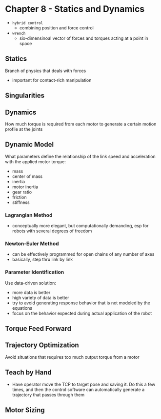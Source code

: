 # Chapter 8 - Statics and Dynamics

- `hybrid control`
  - combining position and force control
- `wrench`
  - six-dimensinoal vector of forces and torques acting at a point in space

## Statics

Branch of physics that deals with forces

- important for contact-rich manipulation

## Singularities

## Dynamics

How much torque is required from each motor to generate a certain motion profile at the joints

## Dynamic Model

What parameters define the relationship of the link speed and acceleration with the applied motor torque:

- mass
- center of mass
- inertia
- motor inertia
- gear ratio
- friction
- stiffness

### Lagrangian Method

- conceptually more elegant, but computationally demanding, esp for robots with several degrees of freedom

### Newton-Euler Method

- can be effectively programmed for open chains of any number of axes
- basically, step thru link by link

### Parameter Identification

Use data-driven solution:

- more data is better
- high variety of data is better
- try to avoid generating response behavior that is not modeled by the equations
- focus on the behavior expected during actual application of the robot

## Torque Feed Forward

## Trajectory Optimization

Avoid situations that requires too much output torque from a motor

## Teach by Hand

- Have operator move the TCP to target pose and saving it. Do this a few times, and then the control software can automatically generate a trajectory that passes through them

## Motor Sizing
